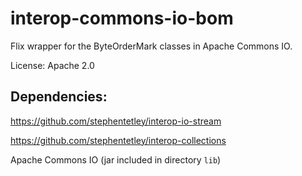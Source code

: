 # interop-commons-io-bom

Flix wrapper for the ByteOrderMark classes in Apache Commons IO.

License: Apache 2.0

## Dependencies:

https://github.com/stephentetley/interop-io-stream

https://github.com/stephentetley/interop-collections

Apache Commons IO (jar included in directory `lib`)
